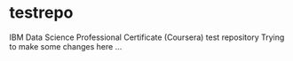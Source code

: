 # testrepo
IBM Data Science Professional Certificate (Coursera) test repository
Trying to make some changes here ...
